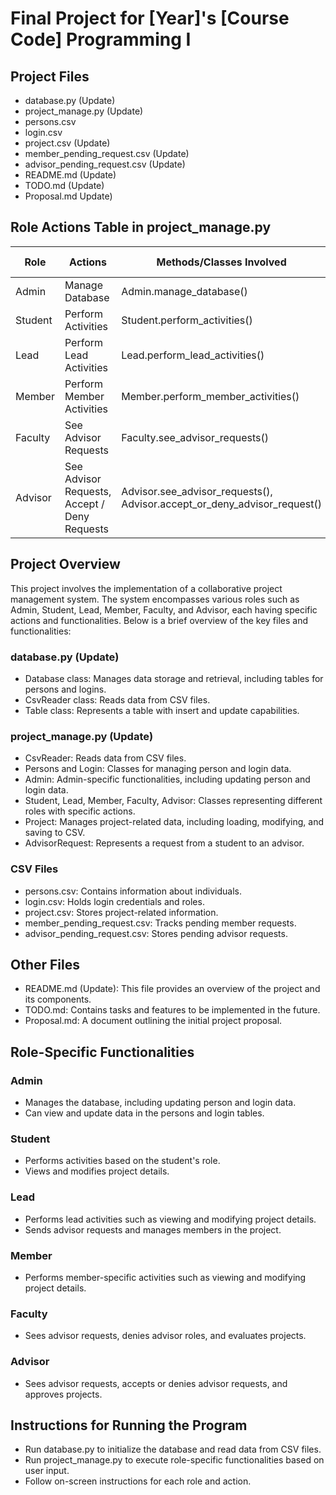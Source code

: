 # Final Project for [Year]'s [Course Code] Programming I

## Project Files
  - database.py (Update)
  - project_manage.py (Update)
  - persons.csv
  - login.csv
  - project.csv (Update)
  - member_pending_request.csv (Update)
  - advisor_pending_request.csv (Update)
  - README.md (Update)
  - TODO.md (Update)
  - Proposal.md Update)

## Role Actions Table in project_manage.py
| Role       | Actions                                      | Methods/Classes Involved                                                    | Completion Percentage |
|------------|----------------------------------------------|-----------------------------------------------------------------------------|-----------------------|
| Admin      | Manage Database                              | Admin.manage_database()                                                     | 100%                  |
| Student    | Perform Activities                           | Student.perform_activities()                                                | 100%                  |
| Lead       | Perform Lead Activities                      | Lead.perform_lead_activities()                                              | 100%                  |
| Member     | Perform Member Activities                    | Member.perform_member_activities()                                          | 100%                  |
| Faculty    | See Advisor Requests                         | Faculty.see_advisor_requests()                                              | 90%                   |
| Advisor    | See Advisor Requests, Accept / Deny Requests | Advisor.see_advisor_requests(), Advisor.accept_or_deny_advisor_request()    | 90%                   |


## Project Overview
This project involves the implementation of a collaborative project management system. The system encompasses various roles such as Admin, Student, Lead, Member, Faculty, 
and Advisor, each having specific actions and functionalities. Below is a brief overview of the key files and functionalities:

### database.py (Update)
  - Database class: Manages data storage and retrieval, including tables for persons and logins. 
  - CsvReader class: Reads data from CSV files. 
  - Table class: Represents a table with insert and update capabilities.

### project_manage.py (Update)
  - CsvReader: Reads data from CSV files. 
  - Persons and Login: Classes for managing person and login data. 
  - Admin: Admin-specific functionalities, including updating person and login data. 
  - Student, Lead, Member, Faculty, Advisor: Classes representing different roles with specific actions. 
  - Project: Manages project-related data, including loading, modifying, and saving to CSV. 
  - AdvisorRequest: Represents a request from a student to an advisor.

### CSV Files
  - persons.csv: Contains information about individuals. 
  - login.csv: Holds login credentials and roles. 
  - project.csv: Stores project-related information. 
  - member_pending_request.csv: Tracks pending member requests. 
  - advisor_pending_request.csv: Stores pending advisor requests.

## Other Files
  - README.md (Update): This file provides an overview of the project and its components. 
  - TODO.md: Contains tasks and features to be implemented in the future. 
  - Proposal.md: A document outlining the initial project proposal.

## Role-Specific Functionalities

### Admin
  - Manages the database, including updating person and login data. 
  - Can view and update data in the persons and login tables.

### Student
  - Performs activities based on the student's role. 
  - Views and modifies project details.

### Lead
  - Performs lead activities such as viewing and modifying project details. 
  - Sends advisor requests and manages members in the project.

### Member
  - Performs member-specific activities such as viewing and modifying project details.

### Faculty
  - Sees advisor requests, denies advisor roles, and evaluates projects.

### Advisor
  - Sees advisor requests, accepts or denies advisor requests, and approves projects.

## Instructions for Running the Program
  - Run database.py to initialize the database and read data from CSV files. 
  - Run project_manage.py to execute role-specific functionalities based on user input. 
  - Follow on-screen instructions for each role and action.
